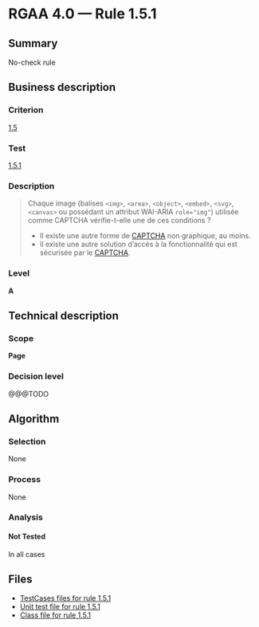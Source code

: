 # RGAA 4.0 — Rule 1.5.1

## Summary

No-check rule

## Business description

### Criterion

[1.5](https://www.numerique.gouv.fr/publications/rgaa-accessibilite/methode/criteres/#crit-1-5)

### Test

[1.5.1](https://www.numerique.gouv.fr/publications/rgaa-accessibilite/methode/criteres/#test-1-5-1)

### Description

> Chaque image (balises `<img>`, `<area>`, `<object>`, `<embed>`, `<svg>`, `<canvas>` ou possédant un attribut WAI-ARIA `role="img"`) utilisée comme CAPTCHA vérifie-t-elle une de ces conditions ?
> 
> * Il existe une autre forme de [CAPTCHA](https://www.numerique.gouv.fr/publications/rgaa-accessibilite/methode/glossaire/#captcha) non graphique, au moins.
> * Il existe une autre solution d’accès à la fonctionnalité qui est sécurisée par le [CAPTCHA](https://www.numerique.gouv.fr/publications/rgaa-accessibilite/methode/glossaire/#captcha).

### Level

**A**


## Technical description

### Scope

**Page**

### Decision level

@@@TODO


## Algorithm

### Selection

None

### Process

None

### Analysis

#### Not Tested

In all cases


## Files

- [TestCases files for rule 1.5.1](https://gitlab.com/asqatasun/Asqatasun/-/tree/master/rules/rules-rgaa4.0/src/test/resources/testcases/rgaa40/Rgaa40Rule010501/)
- [Unit test file for rule 1.5.1](https://gitlab.com/asqatasun/Asqatasun/-/blob/master/rules/rules-rgaa4.0/src/test/java/org/asqatasun/rules/rgaa40/Rgaa40Rule010501Test.java)
- [Class file for rule 1.5.1](https://gitlab.com/asqatasun/Asqatasun/-/blob/master/rules/rules-rgaa4.0/src/main/java/org/asqatasun/rules/rgaa40/Rgaa40Rule010501.java)


